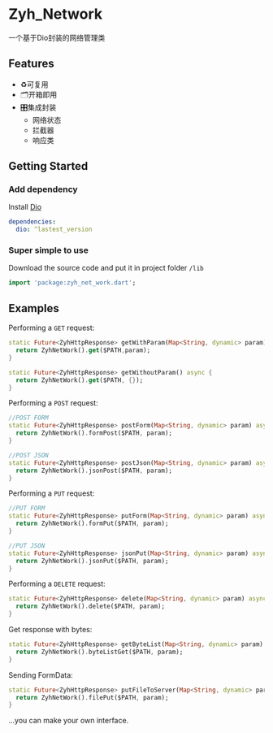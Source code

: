 # Zyh_Network

一个基于Dio封装的网络管理类

## Features
- ♻️可复用   
- 🗂开箱即用  
- 🎛集成封装 
  - 网络状态  
  - 拦截器  
  - 响应类

## Getting Started
### Add dependency
Install [Dio](https://github.com/flutterchina/dio)
```yaml
dependencies:
  dio: ^lastest_version
```

### Super simple to use

Download the source code and put it in project folder `/lib`
```dart
import 'package:zyh_net_work.dart';
```
## Examples

Performing a `GET` request:

```dart
static Future<ZyhHttpResponse> getWithParam(Map<String, dynamic> param) async {
  return ZyhNetWork().get($PATH,param);
}

static Future<ZyhHttpResponse> getWithoutParam() async {
  return ZyhNetWork().get($PATH, {});
}
```

Performing a `POST` request:

```dart
//POST FORM
static Future<ZyhHttpResponse> postForm(Map<String, dynamic> param) async {
  return ZyhNetWork().formPost($PATH, param);
}

//POST JSON
static Future<ZyhHttpResponse> postJson(Map<String, dynamic> param) async {
  return ZyhNetWork().jsonPost($PATH, param);
}
```

Performing a `PUT` request:

```dart
//PUT FORM
static Future<ZyhHttpResponse> putForm(Map<String, dynamic> param) async {
  return ZyhNetWork().formPut($PATH, param);
}

//PUT JSON
static Future<ZyhHttpResponse> jsonPut(Map<String, dynamic> param) async {
  return ZyhNetWork().jsonPut($PATH, param);
}
```

Performing a `DELETE` request:

```dart
static Future<ZyhHttpResponse> delete(Map<String, dynamic> param) async {
  return ZyhNetWork().delete($PATH, param);
}
```

Get response with bytes:

```dart
static Future<ZyhHttpResponse> getByteList(Map<String, dynamic> param) async {
  return ZyhNetWork().byteListGet($PATH, param);
}
```

Sending FormData:

```dart
static Future<ZyhHttpResponse> putFileToServer(Map<String, dynamic> param) async {
  return ZyhNetWork().filePut($PATH, param);
}
```
…you can make your own interface.

